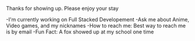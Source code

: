Thanks for showing up. Please enjoy your stay

-I'm currently working on Full Stacked Developement
-Ask me about Anime, Video games, and my nicknames
-How to reach me: Best way to reach me is by email
-Fun Fact: A fox showed up at my school one time




<!-- 
- 🔭I'm currently working on Full Stacked Developement
- 🌱 I’m currently learning React
- 👯 I’m looking to collaborate on ...
- 🤔 I’m looking for help with doing well on Code Academy Assessment
- 💬 Ask me about coding, hacks, anime, and video games
- 📫 How to reach me: Best way to reach is likely by email
- 😄 Pronouns: ...
- ⚡ Fun fact: I'm am the Greatest
-->
